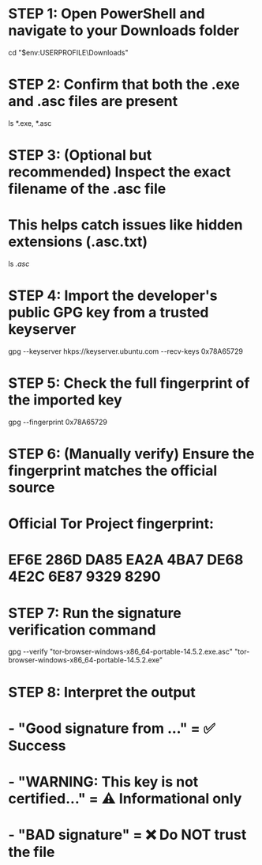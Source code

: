 # STEP 1: Open PowerShell and navigate to your Downloads folder
cd "$env:USERPROFILE\Downloads"

# STEP 2: Confirm that both the .exe and .asc files are present
ls *.exe, *.asc

# STEP 3: (Optional but recommended) Inspect the exact filename of the .asc file
#         This helps catch issues like hidden extensions (.asc.txt)
ls *.asc*

# STEP 4: Import the developer's public GPG key from a trusted keyserver
gpg --keyserver hkps://keyserver.ubuntu.com --recv-keys 0x78A65729

# STEP 5: Check the full fingerprint of the imported key
gpg --fingerprint 0x78A65729

# STEP 6: (Manually verify) Ensure the fingerprint matches the official source
# Official Tor Project fingerprint:
# EF6E 286D DA85 EA2A 4BA7  DE68 4E2C 6E87 9329 8290

# STEP 7: Run the signature verification command
gpg --verify "tor-browser-windows-x86_64-portable-14.5.2.exe.asc" "tor-browser-windows-x86_64-portable-14.5.2.exe"

# STEP 8: Interpret the output
# - "Good signature from ..." = ✅ Success
# - "WARNING: This key is not certified..." = ⚠️ Informational only
# - "BAD signature" = ❌ Do NOT trust the file
